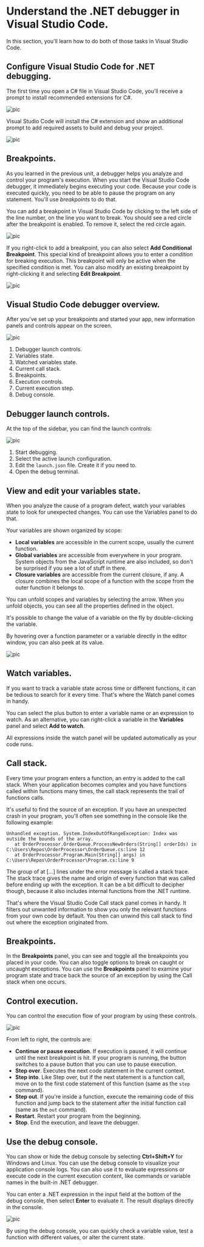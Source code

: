 # Understand the .NET debugger in Visual Studio Code.
In this section, you'll learn how to do both of those tasks in Visual Studio Code.

## Configure Visual Studio Code for .NET debugging.
The first time you open a C# file in Visual Studio Code, you'll receive a prompt to install recommended extensions for C#.

![pic](https://learn.microsoft.com/en-us/training/modules/dotnet-debug/media/install-recommended-extensions.png)

Visual Studio Code will install the C# extension and show an additional prompt to add required assets to build and debug your project.

![pic](https://learn.microsoft.com/en-us/training/modules/dotnet-debug/media/install-required-assets.png)

## Breakpoints.
As you learned in the previous unit, a debugger helps you analyze and control your program's execution. When you start the Visual Studio Code debugger, it immediately begins executing your code. Because your code is executed quickly, you need to be able to pause the program on any statement. You'll use *breakpoints* to do that.

You can add a breakpoint in Visual Studio Code by clicking to the left side of the line number, on the line you want to break. You should see a red circle after the breakpoint is enabled. To remove it, select the red circle again.

![pic](https://learn.microsoft.com/en-us/training/modules/dotnet-debug/media/breakpoint.png)

If you right-click to add a breakpoint, you can also select **Add Conditional Breakpoint**. This special kind of breakpoint allows you to enter a *condition* for breaking execution. This breakpoint will only be active when the specified condition is met. You can also modify an existing breakpoint by right-clicking it and selecting **Edit Breakpoint**.

![pic](https://learn.microsoft.com/en-us/training/modules/dotnet-debug/media/conditional-breakpoint.png)

## Visual Studio Code debugger overview.
After you've set up your breakpoints and started your app, new information panels and controls appear on the screen.

![pic](https://learn.microsoft.com/en-us/training/modules/dotnet-debug/media/debugger-overview.png)

1. Debugger launch controls.
2. Variables state.
3. Watched variables state.
4. Current call stack.
5. Breakpoints.
6. Execution controls.
7. Current execution step.
8. Debug console.

## Debugger launch controls.
At the top of the sidebar, you can find the launch controls:

![pic](https://learn.microsoft.com/en-us/training/modules/dotnet-debug/media/sidebar-controls.png)

1. Start debugging.
2. Select the active launch configuration.
3. Edit the `launch.json` file. Create it if you need to.
4. Open the debug terminal.

## View and edit your variables state.
When you analyze the cause of a program defect, watch your variables state to look for unexpected changes. You can use the Variables panel to do that.

Your variables are shown organized by scope:
* **Local variables** are accessible in the current scope, usually the current function.
* **Global variables** are accessible from everywhere in your program. System objects from the JavaScript runtime are also included, so don't be surprised if you see a lot of stuff in there.
* **Closure variables** are accessible from the current closure, if any. A closure combines the local scope of a function with the scope from the outer function it belongs to.

You can unfold scopes and variables by selecting the arrow. When you unfold objects, you can see all the properties defined in the object.

It's possible to change the value of a variable on the fly by double-clicking the variable.

By hovering over a function parameter or a variable directly in the editor window, you can also peek at its value.

![pic](https://learn.microsoft.com/en-us/training/modules/dotnet-debug/media/variable-hover.png)

## Watch variables.
If you want to track a variable state across time or different functions, it can be tedious to search for it every time. That's where the Watch panel comes in handy.

You can select the plus button to enter a variable name or an expression to watch. As an alternative, you can right-click a variable in the **Variables** panel and select **Add to watch**.

All expressions inside the watch panel will be updated automatically as your code runs.

## Call stack.
Every time your program enters a function, an entry is added to the call stack. When your application becomes complex and you have functions called within functions many times, the call stack represents the trail of functions calls.

It's useful to find the source of an exception. If you have an unexpected crash in your program, you'll often see something in the console like the following example:

```text
Unhandled exception. System.IndexOutOfRangeException: Index was outside the bounds of the array.
   at OrderProcessor.OrderQueue.ProcessNewOrders(String[] orderIds) in C:\Users\Repos\OrderProcessor\OrderQueue.cs:line 12
   at OrderProcessor.Program.Main(String[] args) in C:\Users\Repos\OrderProcessor\Program.cs:line 9
```

The group of at [...] lines under the error message is called a stack trace. The stack trace gives the name and origin of every function that was called before ending up with the exception. It can be a bit difficult to decipher though, because it also includes internal functions from the .NET runtime.

That's where the Visual Studio Code Call stack panel comes in handy. It filters out unwanted information to show you only the relevant functions from your own code by default. You then can unwind this call stack to find out where the exception originated from.

## Breakpoints.
In the **Breakpoints** panel, you can see and toggle all the breakpoints you placed in your code. You can also toggle options to break on caught or uncaught exceptions. You can use the **Breakpoints** panel to examine your program state and trace back the source of an exception by using the Call stack when one occurs.

## Control execution.
You can control the execution flow of your program by using these controls.

![pic](https://learn.microsoft.com/en-us/training/modules/dotnet-debug/media/debugger-controls.png)

From left to right, the controls are:
* **Continue or pause execution**. If execution is paused, it will continue until the next breakpoint is hit. If your program is running, the button switches to a pause button that you can use to pause execution.
* **Step over**. Executes the next code statement in the current context.
* **Step into**. Like Step over, but if the next statement is a function call, move on to the first code statement of this function (same as the `step` command).
* **Step out**. If you're inside a function, execute the remaining code of this function and jump back to the statement after the initial function call (same as the `out` command).
* **Restart**. Restart your program from the beginning.
* **Stop**. End the execution, and leave the debugger.

## Use the debug console.
You can show or hide the debug console by selecting **Ctrl+Shift+Y** for Windows and Linux. You can use the debug console to visualize your application console logs. You can also use it to evaluate expressions or execute code in the current execution content, like commands or variable names in the built-in .NET debugger.

You can enter a .NET expression in the input field at the bottom of the debug console, then select **Enter** to evaluate it. The result displays directly in the console.

![pic](https://learn.microsoft.com/en-us/training/modules/dotnet-debug/media/debug-console.png)

By using the debug console, you can quickly check a variable value, test a function with different values, or alter the current state.